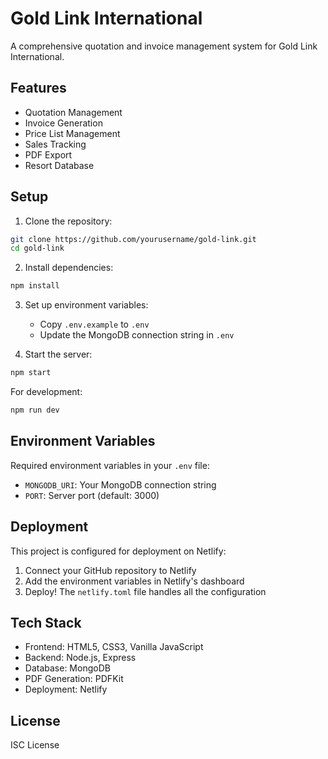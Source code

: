 # Gold Link International

A comprehensive quotation and invoice management system for Gold Link International.

## Features

- Quotation Management
- Invoice Generation
- Price List Management
- Sales Tracking
- PDF Export
- Resort Database

## Setup

1. Clone the repository:
```bash
git clone https://github.com/yourusername/gold-link.git
cd gold-link
```

2. Install dependencies:
```bash
npm install
```

3. Set up environment variables:
   - Copy `.env.example` to `.env`
   - Update the MongoDB connection string in `.env`

4. Start the server:
```bash
npm start
```

For development:
```bash
npm run dev
```

## Environment Variables

Required environment variables in your `.env` file:
- `MONGODB_URI`: Your MongoDB connection string
- `PORT`: Server port (default: 3000)

## Deployment

This project is configured for deployment on Netlify:

1. Connect your GitHub repository to Netlify
2. Add the environment variables in Netlify's dashboard
3. Deploy! The `netlify.toml` file handles all the configuration

## Tech Stack

- Frontend: HTML5, CSS3, Vanilla JavaScript
- Backend: Node.js, Express
- Database: MongoDB
- PDF Generation: PDFKit
- Deployment: Netlify

## License

ISC License